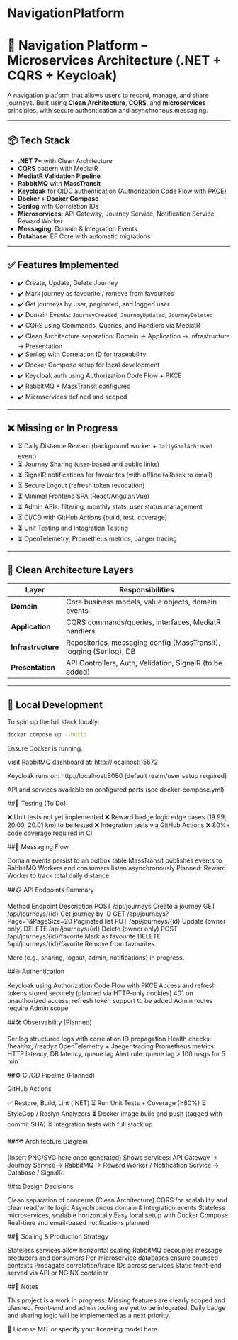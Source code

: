 # NavigationPlatform

# 🧭 Navigation Platform – Microservices Architecture (.NET + CQRS + Keycloak)

A navigation platform that allows users to record, manage, and share journeys. Built using **Clean Architecture**, **CQRS**, and **microservices** principles, with secure authentication and asynchronous messaging.

---

## 📦 Tech Stack

- **.NET 7+** with Clean Architecture
- **CQRS** pattern with MediatR
- **MediatR Validation Pipeline**
- **RabbitMQ** with **MassTransit**
- **Keycloak** for OIDC authentication (Authorization Code Flow with PKCE)
- **Docker + Docker Compose**
- **Serilog** with Correlation IDs
- **Microservices**: API Gateway, Journey Service, Notification Service, Reward Worker
- **Messaging**: Domain & Integration Events
- **Database**: EF Core with automatic migrations

---

## ✅ Features Implemented

- ✔️ Create, Update, Delete Journey
- ✔️ Mark journey as favourite / remove from favourites
- ✔️ Get journeys by user, paginated, and logged user
- ✔️ Domain Events: `JourneyCreated`, `JourneyUpdated`, `JourneyDeleted`
- ✔️ CQRS using Commands, Queries, and Handlers via MediatR
- ✔️ Clean Architecture separation: Domain → Application → Infrastructure → Presentation
- ✔️ Serilog with Correlation ID for traceability
- ✔️ Docker Compose setup for local development
- ✔️ Keycloak auth using Authorization Code Flow + PKCE
- ✔️ RabbitMQ + MassTransit configured
- ✔️ Microservices defined and scoped

---

## ❌ Missing or In Progress

- ⏳ Daily Distance Reward (background worker + `DailyGoalAchieved` event)
- ⏳ Journey Sharing (user-based and public links)
- ⏳ SignalR notifications for favourites (with offline fallback to email)
- ⏳ Secure Logout (refresh token revocation)
- ⏳ Minimal Frontend SPA (React/Angular/Vue)
- ⏳ Admin APIs: filtering, monthly stats, user status management
- ⏳ CI/CD with GitHub Actions (build, test, coverage)
- ⏳ Unit Testing and Integration Testing
- ⏳ OpenTelemetry, Prometheus metrics, Jaeger tracing

---

## 🧱 Clean Architecture Layers

| Layer         | Responsibilities |
|---------------|------------------|
| **Domain**     | Core business models, value objects, domain events |
| **Application**| CQRS commands/queries, interfaces, MediatR handlers |
| **Infrastructure** | Repositories, messaging config (MassTransit), logging (Serilog), DB |
| **Presentation** | API Controllers, Auth, Validation, SignalR (to be added) |

---

## 🐳 Local Development

To spin up the full stack locally:

```bash
docker compose up --build
```

Ensure Docker is running.

Visit RabbitMQ dashboard at: http://localhost:15672

Keycloak runs on: http://localhost:8080 (default realm/user setup required)

API and services available on configured ports (see docker-compose.yml)

##🧪 Testing (To Do)

❌ Unit tests not yet implemented
❌ Reward badge logic edge cases (19.99, 20.00, 20.01 km) to be tested
❌ Integration tests via GitHub Actions
❌ 80%+ code coverage required in CI

##📣 Messaging Flow

Domain events persist to an outbox table
MassTransit publishes events to RabbitMQ
Workers and consumers listen asynchronously
Planned: Reward Worker to track total daily distance

##📋 API Endpoints Summary

Method	Endpoint	Description
POST	/api/journeys	Create a journey
GET	/api/journeys/{id}	Get journey by ID
GET	/api/journeys?Page=1&PageSize=20	Paginated list
PUT	/api/journeys/{id}	Update (owner only)
DELETE	/api/journeys/{id}	Delete (owner only)
POST	/api/journeys/{id}/favorite	Mark as favourite
DELETE	/api/journeys/{id}/favorite	Remove from favourites

More (e.g., sharing, logout, admin, notifications) in progress.

##🌐 Authentication

Keycloak using Authorization Code Flow with PKCE
Access and refresh tokens stored securely (planned via HTTP-only cookies)
401 on unauthorized access; refresh token support to be added
Admin routes require Admin scope

##🛠 Observability (Planned)

Serilog structured logs with correlation ID propagation
Health checks: /healthz, /readyz
OpenTelemetry + Jaeger tracing
Prometheus metrics: HTTP latency, DB latency, queue lag
Alert rule: queue lag > 100 msgs for 5 min

##⚙️ CI/CD Pipeline (Planned)

GitHub Actions

✅ Restore, Build, Lint (.NET)
⏳ Run Unit Tests + Coverage (≥80%)
⏳ StyleCop / Roslyn Analyzers
⏳ Docker image build and push (tagged with commit SHA)
⏳ Integration tests with full stack up

##🗺 Architecture Diagram

(Insert PNG/SVG here once generated)
Shows services: API Gateway → Journey Service → RabbitMQ → Reward Worker / Notification Service → Database / SignalR.

##⚖️ Design Decisions

Clean separation of concerns (Clean Architecture)
CQRS for scalability and clear read/write logic
Asynchronous domain & integration events
Stateless microservices, scalable horizontally
Easy local setup with Docker Compose
Real-time and email-based notifications planned

##🚀 Scaling & Production Strategy

Stateless services allow horizontal scaling
RabbitMQ decouples message producers and consumers
Per-microservice databases ensure bounded contexts
Propagate correlation/trace IDs across services
Static front-end served via API or NGINX container

##📌 Notes

This project is a work in progress. Missing features are clearly scoped and planned.
Front-end and admin tooling are yet to be integrated.
Daily badge and sharing logic will be implemented as a next priority.

📎 License
MIT or specify your licensing model here.
